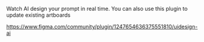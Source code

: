 Watch AI design your prompt in real time. You can also use this plugin to update existing artboards

https://www.figma.com/community/plugin/1247654636375551810/uidesign-ai
